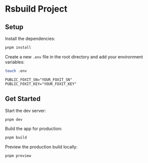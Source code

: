 # Rsbuild Project

## Setup

Install the dependencies:

```bash
pnpm install
```

Create a new `.env` file in the root directory and add your environment variables:

```bash
touch .env
```

```env
PUBLIC_FOXIT_SN="YOUR_FOXIT_SN"
PUBLIC_FOXIT_KEY="YOUR_FOXIT_KEY"
```

## Get Started

Start the dev server:

```bash
pnpm dev
```

Build the app for production:

```bash
pnpm build
```

Preview the production build locally:

```bash
pnpm preview
```
